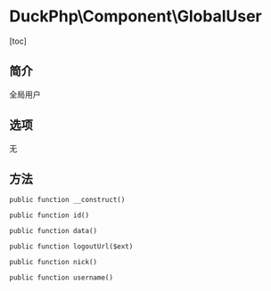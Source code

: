 # DuckPhp\Component\GlobalUser
[toc]
## 简介

全局用户

## 选项

无

## 方法

    public function __construct()

    public function id()

    public function data()

    public function logoutUrl($ext)

    public function nick()

    public function username()

